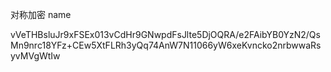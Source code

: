 对称加密 name

vVeTHBsluJr9xFSEx013vCdHr9GNwpdFsJlte5DjOQRA/e2FAibYB0YzN2/QsMn9nrc18YFz+CEw5XtFLRh3yQq74AnW7N11066yW6xeKvncko2nrbwwaRsyvMVgWtIw